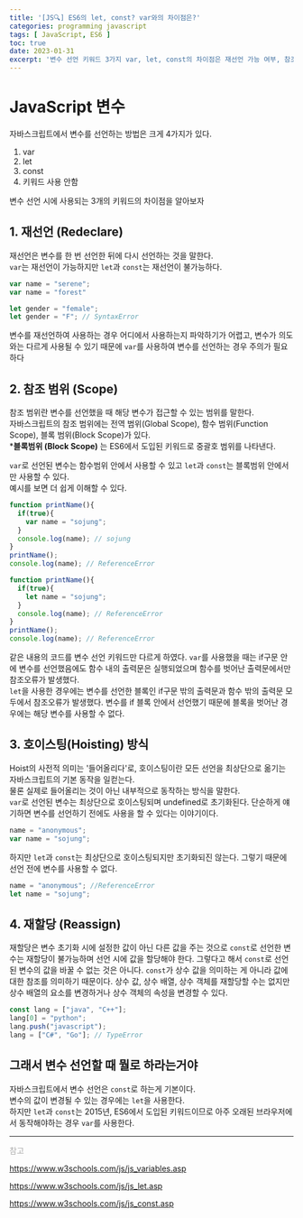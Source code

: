 ```yaml
---
title: '[JS🔍] ES6의 let, const? var와의 차이점은?'
categories: programming javascript
tags: [ JavaScript, ES6 ]
toc: true
date: 2023-01-31
excerpt: '변수 선언 키워드 3가지 var, let, const의 차이점은 재선언 가능 여부, 참조 범위, 호이스팅 방식, 재할당 가능 여부이다. 그렇다면 어떤 키워드를 사용해서 변수를 선언해야하는 걸까?'
---
```

# JavaScript 변수
자바스크립트에서 변수를 선언하는 방법은 크게 4가지가 있다.
1. var
2. let
3. const
4. 키워드 사용 안함

변수 선언 시에 사용되는 3개의 키워드의 차이점을 알아보자
## 1. 재선언 (Redeclare)
재선언은 변수를 한 번 선언한 뒤에 다시 선언하는 것을 말한다.  
`var`는 재선언이 가능하지만 `let`과 `const`는 재선언이 불가능하다.  
```javascript
var name = "serene";
var name = "forest"

let gender = "female";
let gender = "F"; // SyntaxError
```
변수를 재선언하여 사용하는 경우 어디에서 사용하는지 파악하기가 어렵고, 변수가 의도와는 다르게 사용될 수 있기 때문에 `var`를 사용하여 변수를 선언하는 경우 주의가 필요하다

## 2. 참조 범위 (Scope)
참조 범위란 변수를 선언했을 때 해당 변수가 접근할 수 있는 범위를 말한다.  
자바스크립트의 참조 범위에는 전역 범위(Global Scope), 함수 범위(Function Scope), 블록 범위(Block Scope)가 있다.  
***블록범위 (Block Scope)** 는 ES6에서 도입된 키워드로 중괄호 범위를 나타낸다.

`var`로 선언된 변수는 함수범위 안에서 사용할 수 있고 `let`과 `const`는 블록범위 안에서만 사용할 수 있다.  
예시를 보면 더 쉽게 이해할 수 있다.
```javascript
function printName(){
  if(true){
    var name = "sojung";
  }
  console.log(name); // sojung
}
printName();
console.log(name); // ReferenceError
```
```javascript
function printName(){
  if(true){
    let name = "sojung";
  }
  console.log(name); // ReferenceError
}
printName();
console.log(name); // ReferenceError
```
같은 내용의 코드를 변수 선언 키워드만 다르게 하였다.
`var`를 사용했을 때는 if구문 안에 변수를 선언했음에도 함수 내의 출력문은 실행되었으며 함수를 벗어난 출력문에서만 참조오류가 발생했다.  
`let`을 사용한 경우에는 변수를 선언한 블록인 if구문 밖의 출력문과 함수 밖의 출력문 모두에서 참조오류가 발생했다.
변수를 if 블록 안에서 선언했기 때문에 블록을 벗어난 경우에는 해당 변수를 사용할 수 없다.

## 3. 호이스팅(Hoisting) 방식
Hoist의 사전적 의미는 '들어올리다'로, 호이스팅이란 모든 선언을 최상단으로 옮기는 자바스크립트의 기본 동작을 일컫는다.  
물론 실제로 들어올리는 것이 아닌 내부적으로 동작하는 방식을 말한다.  
`var`로 선언된 변수는 최상단으로 호이스팅되며 undefined로 초기화된다. 단순하게 얘기하면 변수를 선언하기 전에도 사용을 할 수 있다는 이야기이다.
```javascript
name = "anonymous";
var name = "sojung";
```
하지만 `let`과 `const`는 최상단으로 호이스팅되지만 초기화되진 않는다. 그렇기 때문에 선언 전에 변수를 사용할 수 없다.
```javascript
name = "anonymous"; //ReferenceError
let name = "sojung";
```

## 4. 재할당 (Reassign)
재할당은 변수 초기화 시에 설정한 값이 아닌 다른 값을 주는 것으로 `const`로 선언한 변수는 재할당이 불가능하며 선언 시에 값을 할당해야 한다. 
그렇다고 해서 `const`로 선언된 변수의 값을 바꿀 수 없는 것은 아니다.
`const`가 상수 값을 의미하는 게 아니라 값에 대한 참조를 의미하기 때문이다.
상수 값, 상수 배열, 상수 객체를 재할당할 수는 없지만 상수 배열의 요소를 변경하거나 상수 객체의 속성을 변경할 수 있다.
```javascript
const lang = ["java", "C++"];
lang[0] = "python";
lang.push("javascript");
lang = ["C#", "Go"]; // TypeError
```

## 그래서 변수 선언할 때 뭘로 하라는거야

자바스크립트에서 변수 선언은 `const`로 하는게 기본이다.  
변수의 값이 변경될 수 있는 경우에는 `let`을 사용한다.  
하지만 `let`과 `const`는 2015년, ES6에서 도입된 키워드이므로 아주 오래된 브라우저에서 동작해야하는 경우 `var`를 사용한다.


---
<div style="font-size:14px;color:#aaa">
<p>참고</p>
<p><a href="https://www.w3schools.com/js/js_variables.asp" target="_blank">https://www.w3schools.com/js/js_variables.asp</a></p>
<p><a href="https://www.w3schools.com/js/js_let.asp" target="_blank">https://www.w3schools.com/js/js_let.asp</a></p>
<p><a href="https://www.w3schools.com/js/js_const.asp" target="_blank">https://www.w3schools.com/js/js_const.asp</a></p>
<div>
